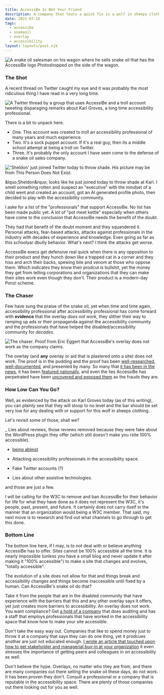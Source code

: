 ```yaml
---
title: AccessiBe Is Not Your Friend
description: A company that touts a quick fix is a wolf in sheeps clothing.
date: 2021-07-15
tags:
  - accessibe
  - snakeoil
  - overlay
  - accessibility
layout: layouts/post.njk
---
```


![A snake oil salesman on his wagon where he sells snake oil that has the AccessiBe logo Photoshopped on the side of the wagon.](https://res.cloudinary.com/colabottles/image/upload/v1626382025/images/snakeoil.jpg "A snake oil salesman on his wagon where he sells snake oil that has the AccessiBe logo Photoshopped on the side of the wagon.")

### The Shot

A recent thread on Twitter caught my eye and it was probably the most ridiculous thing I have read in a very long time.

![A Twitter thread by a group that uses AccessiBe and a troll account tweeting disparaging remarks about Karl Groves, a long time accessibility professional.](https://res.cloudinary.com/colabottles/image/upload/v1626382345/images/shot.png "A Twitter thread by a group that uses AccessiBe and a troll account tweeting disparaging remarks about Karl Groves, a long time accessibility professional.")

There is a bit to unpack here.

- One. This account was created to troll an accessibility professional of many years and much experience.
- Two. It's a sock puppet account. If it's a real guy, then its a middle school attempt at being a troll on Twitter.
- Three. It's probably the only account I have seen come to the defense of a snake oil sales company.

!['Sheldon' just joined Twitter today to throw shade. His picture may be from This Person Does Not Exist.](https://res.cloudinary.com/colabottles/image/upload/v1626383178/images/sock_puppet.png "'Sheldon' just joined Twitter today to throw shade. His picture may be from This Person Does Not Exist.")

&lquo;Sheldon&rquo; looks like he just joined today to throw shade at Karl. I smell something rotten and suspect an "executive" with the mindset of a child went and created an account, got an AI generated profile photo, then decided to play with the accessibility community.

I aske for a list of the "professionals" that support AccessiBe. No list has been made public yet. A lot of "pot meet kettle" especially when others have come to the conclusion that AccessiBe needs the benefit of the doubt.

They had that benefit of the doubt moment and they squandered it. Personal attacks, fear-based attacks, attacks against professionals in the industry with decades of experience and knowledge. Even going as far as this schoolyar dbully behavior. What's next? I think the attacks get worse.

AccessiBe execs get defensive real quick when there is any opposition to their product and they hunch down like a trapped cat in a corner and they hiss and arch their backs, spewing bile and venom at those who oppose them. Which indicates they know their prodcut is bullshit, yet the money they get from telling corporations and organizations that they can make their sites work even though they don't. Their product is a modern-day Ponzi scheme.

### The Chaser

Few have sung the praise of the snake oil, yet when time and time again, accessibility professional after accessibility professional has come forward with **evidence** that the overlay _does not work_, they slither their way to ramping up ads or their propaganda against the accessibility community and the professionals that have helped the disabled/accessibility community for *decades*.

![The chaser. Proof from Eric Eggert that AccessiBe's overlay does not work as the company claims.](https://res.cloudinary.com/colabottles/image/upload/v1626383910/images/chaser.png "The chaser. Proof from Eric Eggert that AccessiBe's overlay does not work as the company claims.")

The overlay (and **any** overlay or aid that is plastered onto a site) does not work. The proof is in the pudding and the proof has been [well-researched](https://adrianroselli.com/2020/06/accessibe-will-get-you-sued.html), [well-documented](https://overlayfactsheet.com), and presented by many. So many that [it has been in the news](https://www.forbes.com/sites/gusalexiou/2021/06/26/largest-us-blind-advocacy-group-bans-web-accessibility-overlay-giant-accessibe/?sh=379fd3bf5a15), it has been [featured nationally](https://www.nbcnews.com/tech/innovation/blind-people-advocates-slam-company-claiming-make-websites-ada-compliant-n1266720), and even the lies AccessiBe has perpetrated have been [uncovered and exposed them](https://wptavern.com/wordpress-org-removes-fake-reviews-for-acessibe-plugin) as the frauds they are.

### How Low Can You Go?

Well, as evidenced by the attack on Karl Groves today (as of this writing), you can plainly see that they will stoop to no level and the bar should be set very low for any dealing with or support for this wolf in sheeps clothing.

Let's revisit some of those, shall we?

_ Lies about reviews, those reviews removed because they were fake about the WordPress plugin they offer (which still doesn't make you rsite 100% accessible).

- [being ableist](https://adrianroselli.com/2020/06/accessibe-will-get-you-sued.html#Update05)

- Attacking accessibility professionals in the accessibility space.

- Fake Twitter accounts (?)

- Lies about other assistive technologies.

and those are just a few.

I will be calling for the W3C to remove and ban AccessiBe for their behavior for life for what they have done as it does not represent the W3C, it's people, past, present, and future. It certainly does not carry itself in the manner that an organization would being a W3C member. That said, my next move is to research and find out what channels to go through to get this done.

### Bottom Line

The bottom line here, if I may, is to not deal with or believe anything AccessiBe has to offer. Sites cannot be 100% accessible all the time. It is nearly impossible (unless you have a small blog and never update it after making it "100% accessible") to make a site that changes and evolves, "totally accessible".

The evolution of a site does not allow for that and things break and accessibility changes and things become inaccessible until fixed by a human. Can AccessiBe's snake oil do that?

Take it from the people that are in the disabled community that have experience with the barriers that this and any other overlay says it offers, yet just creates more barriers to accessibility. An overlay does not work. You want compliance? Get [a hold of a company](https://knowbility.org) that does auditing and has a staff that employs professionals that have worked in the accessibility space that know how to make your site accessible.

Don't take the easy way out. Companies that like to spend money just to throw it at a company that says they can do one thing, yet it prodcues another are just not educated enough. [I wrote an article that touched upon how to get stakeholder and managerial buy-in at your organization](https://www.smashingmagazine.com/2021/07/strong-case-for-accessibility/) it even stresses the importance of getting peers and colleagues in on accessibility as well.

Don't believe the hype. Overlays, no matter who they are from, and there are many companies out there selling the snake oil these days, do not work. It has been proven they don't. Consult a professional or a company that is reputable in the accessibility space. There are plenty of those companies out there looking out for you as well.
